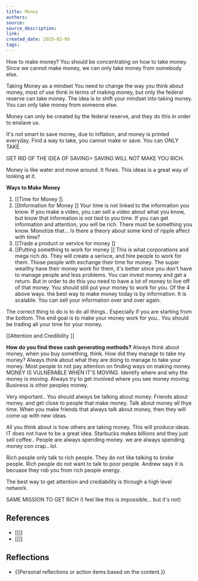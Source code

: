 ```yaml
---
title: Money
authors: 
source: 
source_description: 
link: 
created_date: 2025-02-05
tags:
---
```

How to make money? You should be concentrating on how to take money. Since we cannot make money, we can only take money from somebody else. 

Taking Money as a mindset
You need to change the way you think about money, most of use think in terms of making money, but only the federal reserve can take money. The idea is to shift your mindset into taking money. You can only take money from someone else. 

Money can only be created by the federal reserve, and they do this in order to 
enslave us.

It's not smart to save money, due to inflation, and money is printed everyday. Find a way to take, you cannot make or save. You can ONLY TAKE. 

GET RID OF THE IDEA OF SAVING> SAVING WILL NOT MAKE YOU RICH. 

Money is like water and move around. It flows. This ideas is a great way of looking at it. 

**Ways to Make Money**
1. [[Time for Money  <PN>]]
2. [[Information for Money <PM>]]
	Your time is not linked to the information you know. If you make a video, you can sell a video about what you know, but know that information is not tied to you time. 
	If you can get information and attention, you will be rich. There must be something you know. Monotize that...
	Is there a theory about some kind of ripple affect with time?
3. [[Trade a product or service for money <PN>]]
4. [[Putting something to work for money <PN>]]
		This is what corporations and mega rich do. They will create a serivce, and hire people to work for them. Those people with exchange their time for money. 
		The super wealthy have their money work for them, it's better since you don't have to manage people and less problems. You can invest money and get a return. But in order to do this you need to have a lot of money to live off of that money.  You should still put your money to work for you.
Of the 4 above ways. the best way to make money today is by information. It is scalable. You can sell your information over and over again. 

The correct thing to do is to do all things.. Especially if you are starting from the bottom. The end goal is to make your money work for you.. You should be trading all your time for your money. 

[[Attention and Credibility <PN>]]

**How do you find these cash generating methods?**
Always think about money, when you buy something, think. How did they manage to take my money? Always think about what they are doing to manage to take your money. 
Most people to not pay attention on finding ways on making money. MONEY IS VULNERABLE WHEN IT'S MOVING. 
Identify where and why the money is moving. Always try to get involved where you see money moving. 
Business is other peoples money.

Very important.. You should always be talking about money. Friends about money. and get close to people that make money. Talk about money all thye time. When you make friends that always talk about money, then they will come up with new ideas. 

All you think about is how others are taking money. This will produce ideas. IT does not have to be a great idea. Starbucks makes billions and they just sell coffee.. People are always spending money. we are always spending money con crap.. lol. 

Rich people only talk to rich people. They do not like talking to broke people. Rich people do not want to talk to poor people. Andrew says it is becuase they rob you from rich people energy. 

The best way to get attention and crediability is through a high level network.

SAME MISSION TO GET RICH (I feel like this is impossible... but it's not)
## References 
- [[]] 
- [[]] 

## Reflections 
- {{Personal reflections or action items based on the content.}}